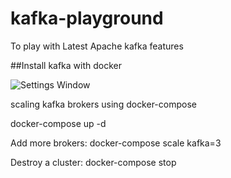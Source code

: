 # kafka-playground
To play with Latest Apache kafka features

##Install kafka with docker

![Settings Window](https://hub.docker.com/r/wurstmeister/kafka/)
  
scaling kafka brokers using docker-compose

docker-compose up -d

Add more brokers:
docker-compose scale kafka=3

Destroy a cluster:
docker-compose stop
